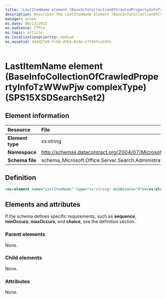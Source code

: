 ```yaml
---
title: "LastItemName element (BaseInfoCollectionOfCrawledPropertyInfoTzWWwPjw complexType) (SPS15XSDSearchSet2)"
description: Describes the LastItemName element (BaseInfoCollectionOfCrawledPropertyInfoTzWWwPjw complexType) (SPS15XSDSearchSet2) and provides the element information, a definition, and elements and attributes.
manager: arnek
ms.date: 06/13/2022
ms.audience: ITPro
ms.topic: article
ms.localizationpriority: medium
ms.assetid: dd4d27e9-7c98-dfb3-814e-cff45fca33fe
---
```


# LastItemName element (BaseInfoCollectionOfCrawledPropertyInfoTzWWwPjw complexType) (SPS15XSDSearchSet2)



## Element information

| Resource | File |
|:-----|:-----|
| **Element type** |xs:string |
| **Namespace** |http://schemas.datacontract.org/2004/07/Microsoft.Office.Server.Search.Administration |
| **Schema file** |schema_Microsoft.Office.Server.Search.Administration.xsd |

## Definition

```XML
<xs:element name="LastItemName" type="xs:string" minOccurs="0"></xs:element>

```

## Elements and attributes

If the schema defines specific requirements, such as **sequence**, **minOccurs**, **maxOccurs**, and **choice**, see the definition section.

### Parent elements

None.

### Child elements

None.

### Attributes

None.
